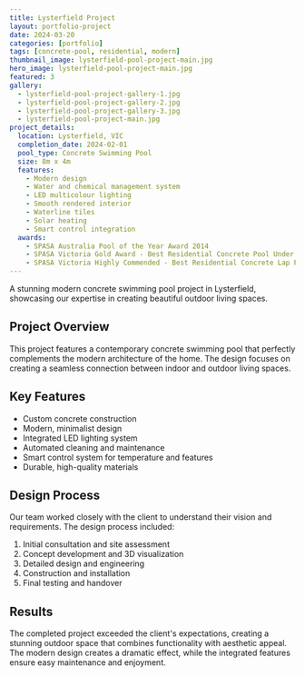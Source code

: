 ```yaml
---
title: Lysterfield Project
layout: portfolio-project
date: 2024-03-20
categories: [portfolio]
tags: [concrete-pool, residential, modern]
thumbnail_image: lysterfield-pool-project-main.jpg
hero_image: lysterfield-pool-project-main.jpg
featured: 3
gallery:
  - lysterfield-pool-project-gallery-1.jpg
  - lysterfield-pool-project-gallery-2.jpg
  - lysterfield-pool-project-gallery-3.jpg
  - lysterfield-pool-project-main.jpg
project_details:
  location: Lysterfield, VIC
  completion_date: 2024-02-01
  pool_type: Concrete Swimming Pool
  size: 8m x 4m
  features:
    - Modern design
    - Water and chemical management system
    - LED multicolour lighting
    - Smooth rendered interior
    - Waterline tiles
    - Solar heating
    - Smart control integration
  awards:
    - SPASA Australia Pool of the Year Award 2014
    - SPASA Victoria Gold Award - Best Residential Concrete Pool Under $100,000
    - SPASA Victoria Highly Commended - Best Residential Concrete Lap Pool
---
```


A stunning modern concrete swimming pool project in Lysterfield, showcasing our expertise in creating beautiful outdoor living spaces.

## Project Overview

This project features a contemporary concrete swimming pool that perfectly complements the modern architecture of the home. The design focuses on creating a seamless connection between indoor and outdoor living spaces.

## Key Features

- Custom concrete construction
- Modern, minimalist design
- Integrated LED lighting system
- Automated cleaning and maintenance
- Smart control system for temperature and features
- Durable, high-quality materials

## Design Process

Our team worked closely with the client to understand their vision and requirements. The design process included:

1. Initial consultation and site assessment
2. Concept development and 3D visualization
3. Detailed design and engineering
4. Construction and installation
5. Final testing and handover

## Results

The completed project exceeded the client's expectations, creating a stunning outdoor space that combines functionality with aesthetic appeal. The modern design creates a dramatic effect, while the integrated features ensure easy maintenance and enjoyment.
